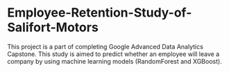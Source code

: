 # Employee-Retention-Study-of-Salifort-Motors
This project is a part of completing Google Advanced Data Analytics Capstone. This study is aimed to predict whether an employee will leave a company by using machine learning models (RandomForest and XGBoost).
